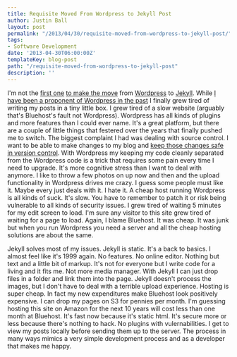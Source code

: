 ```yaml
---
title: Requisite Moved From Wordpress to Jekyll Post
author: Justin Ball
layout: post
permalink: "/2013/04/30/requisite-moved-from-wordpress-to-jekyll-post/"
tags:
- Software Development
date: '2013-04-30T06:00:00Z'
templateKey: blog-post
path: "/requisite-moved-from-wordpress-to-jekyll-post"
description: ''
---
```


I'm not the <a href="http://weedygarden.net/2012/12/hello-jekyll/">first one</a> <a href="https://github.com/davidsonfellipe/fellipe.com/blob/master/_posts/2013-04-01-moving-wordpress-to-jekyll.md">to make the move</a>
from <a href="http://wordpress.org/">Wordpress</a> to <a href="https://github.com/mojombo/jekyll">Jekyll</a>. While <a href="wordpress-makes-me-happy">I have been a proponent of Wordpress in the past</a> I finally
grew tired of writing my posts in a tiny little box. I grew tired of a slow website (arguably that's Bluehost's fault not Wordpress). Wordpress has all kinds of plugins and more features than I could ever name. It's a great
platform, but there are a couple of little things that festered over the years that finally pushed me to switch. The biggest complaint I had was dealing with source control. I want to be able to make changes to my blog and
<a href="https://github.com/jbasdf/justinball">keep those changes safe in version control</a>. With Wordpress my keeping my code cleanly separated from the Wordpress code is a trick that requires some pain every time I need to
upgrade. It's more cognitive stress than I want to deal with anymore. I like to throw a few photos on up now and then and the upload functionality in Wordpress drives me crazy. I guess some people must like it. Maybe every just deals with it. I hate it.
A cheap host running Wordpress is all kinds of suck. It's slow. You have to remember to patch it or risk being vulnerable to all kinds of security issues. I grew tired of waiting 5 minutes for my edit screen to load.
I'm sure any visitor to this site grew tired of waiting for a page to load. Again, I blame Bluehost. It was cheap. It was junk but when you run Wordpress you need a server and all the cheap hosting solutions are about the same.

Jekyll solves most of my issues. Jekyll is static. It's a back to basics. I almost feel like it's 1999 again. No features. No online editor. Nothing but text and a little bit of markup. It's not for everyone but I write code for a living
and it fits me. Not more media manager. With Jekyll I can just drop files in a folder and link them into the page. Jekyll doesn't process the images, but I don't have to deal with a terrible upload experience.
Hosting is super cheap. In fact my new expenditures make Bluehost look positively expensive. I can drop my pages on S3 for pennies per month. I'm guessing hosting this site on Amazon for the next 10 years will cost less than one month at Bluehost.
It's fast now because it's static html. It's secure more or less because there's nothing to hack. No plugins with vulernabilities. I get to view my posts locally before
sending them up to the server. The process in many ways mimics a very simple development process and as a developer that makes me happy.
